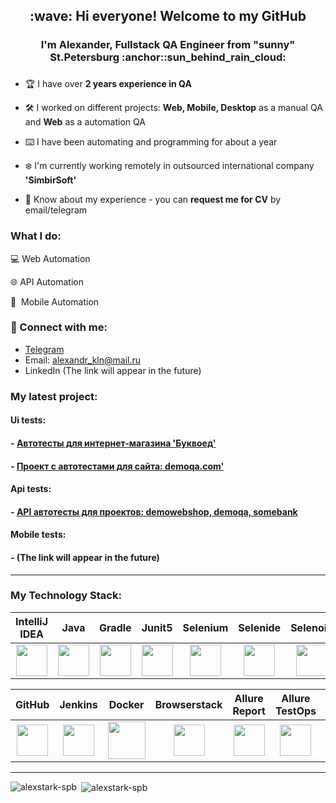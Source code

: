 <h2 align="center">:wave: Hi everyone! Welcome to my GitHub</h2>
<h3 align="center">I'm Alexander, Fullstack QA Engineer from "sunny" St.Petersburg :anchor::sun_behind_rain_cloud:</h3>
<h3 align="center"></h3>

- :trophy: I have over **2 years experience in QA**

- :hammer_and_wrench: I worked on different projects: **Web, Mobile, Desktop** as a manual QA and **Web** as a automation QA

- :keyboard: I have been automating and programming for about a year

- :snowflake: I'm currently working remotely in outsourced international company **'SimbirSoft'** 

- 📄 Know about my experience - you can **request me for CV** by email/telegram

<h3 align="left">What I do: </h3>

💻&nbsp;Web Automation

🌐&nbsp;API Automation

📱&nbsp;&nbsp;Mobile Automation 

### :email:	Connect with me:
+ [Telegram](https://t.me/alexstark_spb)
+ Email: alexandr_kln@mail.ru
+ LinkedIn (The link will appear in the future)

### My latest project:
#### Ui tests:
#### - [Автотесты для интернет-магазина 'Буквоед'](https://github.com/alexstark-spb/bookvoed-tests/)
#### - [Проект с автотестами для сайта: demoqa.com'](https://github.com/alexstark-spb/demoqa-withAllureAndJenkins-tests)
#### Api tests:
#### - [API автотесты для проектов: demowebshop, demoqa, somebank](https://github.com/alexstark-spb/demoWebShopAPI-tests)
#### Mobile tests:
#### - (The link will appear in the future)


___
<h3 align="left">My Technology Stack:</h3>

| IntelliJ IDEA | Java | Gradle | Junit5 | Selenium | Selenide | Selenoid | Rest-Assured | Appium |
|:------:|:----:|:----:|:------:|:------:|:------:|:------:|:------:|:------:|
| <img src="https://starchenkov.pro/qa-guru/img/skills/Intelij_IDEA.svg" width="50" height="50"> | <img src="https://starchenkov.pro/qa-guru/img/skills/Java.svg" width="50" height="50"> | <img src="https://starchenkov.pro/qa-guru/img/skills/Gradle.svg" width="50" height="50"> | <img src="https://starchenkov.pro/qa-guru/img/skills/JUnit5.svg" width="50" height="50"> | <img src="https://starchenkov.pro/qa-guru/img/skills/Selenium.svg" width="50" height="50"> | <img src="https://starchenkov.pro/qa-guru/img/skills/Selenide.svg" width="50" height="50"> | <img src="https://starchenkov.pro/qa-guru/img/skills/Selenoid.svg" width="50" height="50"> | <img src="https://starchenkov.pro/qa-guru/img/skills/Rest-Assured.svg" width="50" height="50"> | <img src="https://starchenkov.pro/qa-guru/img/skills/Appium.svg" width="50" height="50"> |

| GitHub | Jenkins | Docker | Browserstack | Allure Report | Allure TestOps | Slack | Telegram | Jira |
|:------:|:----:|:----:|:------:|:------:|:--------:|:------:|:------:|:------:|
| <img src="https://starchenkov.pro/qa-guru/img/skills/Github.svg" width="50" height="50"> | <img src="https://starchenkov.pro/qa-guru/img/skills/Jenkins.svg" width="50" height="50"> | <img src="https://starchenkov.pro/qa-guru/img/skills/Docker.svg" width="60" height="60"> | <img src="https://starchenkov.pro/qa-guru/img/skills/Browserstack.svg" width="50" height="50"> | <img src="https://starchenkov.pro/qa-guru/img/skills/Allure_Report.svg" width="50" height="50"> | <img src="https://starchenkov.pro/qa-guru/img/skills/Allure_EE.svg" width="50" height="50"> | <img src="https://starchenkov.pro/qa-guru/img/skills/Slack.svg" width="50" height="50"> | <img src="https://starchenkov.pro/qa-guru/img/skills/Telegram.svg" width="50" height="50"> | <img src="https://starchenkov.pro/qa-guru/img/skills/Jira.svg" width="50" height="50"> |

___

<p><img align="left" src="https://github-readme-stats.vercel.app/api/top-langs?username=alexstark-spb&theme=great-gatsby&show_icons=true&locale=en&layout=normal" alt="alexstark-spb" /></p>

<p>&nbsp;<img align="center" src="https://github-readme-stats.vercel.app/api?username=alexstark-spb&theme=great-gatsby&show_icons=true&locale=en" alt="alexstark-spb" /></p>
